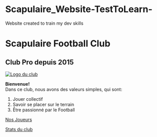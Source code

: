 # Scapulaire_Website-TestToLearn-
Website created to train my dev skills
<!DOCTYPE html>
<html>
	<head>
		<meta charset="UTF-8" />
		<title> Scapulaire FC </title>
	</head>
	<body>
		<h1>Scapulaire Football Club</h1>
		<h2>Club Pro depuis 2015</h2>
	  <a href="http://www.hostingpics.net/viewer.php?id=491514scapulaireicone.png"><img src="http://img4.hostingpics.net/thumbs/mini_491514scapulaireicone.png" alt="Logo du club" /></a>
			<p><strong>Bienvenue!</strong></br>Dans ce club, nous avons des valeurs simples, qui sont:
      <ol>
				<li>Jouer collectif</li>
				<li>Savoir se placer sur le terrain</li>
				<li>Être passionné par le Football</li>
			</ol>
		<p><a href="https://github.com/Nephelim33/Scapulaire_Website-TestToLearn-/blob/master/Our%20players.md" title="Ils ont la classe!">Nos Joueurs</a></p>
		<p><a href="https://github.com/Nephelim33/Scapulaire_Website-TestToLearn-/blob/master/ClubStats.md" title="Y a du boulot!"> Stats du club</a></p>
	</body>
</html>
